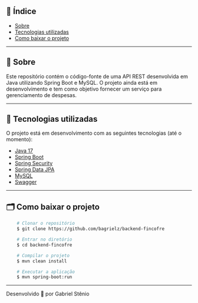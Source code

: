 ## 📌 Índice

- [Sobre](#-sobre)
- [Tecnologias utilizadas](#-tecnologias-utilizadas)
- [Como baixar o projeto](#-como-baixar-o-projeto)

---

## 🔖 Sobre

Este repositório contém o código-fonte de uma API REST desenvolvida em Java utilizando Spring Boot e MySQL. O projeto ainda está em desenvolvimento e tem como objetivo fornecer um serviço para gerenciamento de despesas.

---

## 🚀 Tecnologias utilizadas

O projeto está em desenvolvimento com as seguintes tecnologias (até o momento):

- [Java 17](https://docs.oracle.com/en/java/)
- [Spring Boot](https://spring.io/projects/spring-boot)
- [Spring Security](https://spring.io/projects/spring-security)
- [Spring Data JPA](https://spring.io/projects/spring-data-jpa)
- [MySQL](https://dev.mysql.com/doc/)
- [Swagger](https://swagger.io/docs/)

---

## 🗂 Como baixar o projeto

```bash
    # Clonar o repositório
    $ git clone https://github.com/bagrielz/backend-fincofre

    # Entrar no diretório
    $ cd backend-fincofre

    # Compilar o projeto
    $ mvn clean install

    # Executar a aplicação
    $ mvn spring-boot:run
```

---

Desenvolvido 🤘 por Gabriel Stênio
